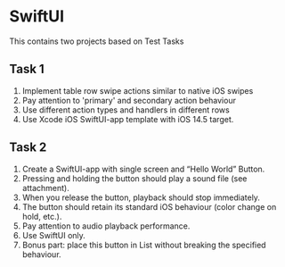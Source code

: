 # SwiftUI
This contains two projects based on Test Tasks

Task 1
------
1. Implement table row swipe actions similar to native iOS swipes
2. Pay attention to 'primary' and secondary action behaviour
3. Use different action types and handlers in different rows
4. Use Xcode iOS SwiftUI-app template with iOS 14.5 target.

Task 2
------
1. Create a SwiftUI-app with single screen and “Hello World” Button.
2. Pressing and holding the button should play a sound file (see attachment).
3. When you release the button, playback should stop immediately.
4. The button should retain its standard iOS behaviour (color change on hold, etc.).
5. Pay attention to audio playback performance.
6. Use SwiftUI only.
7. Bonus part: place this button in List without breaking the specified behaviour.
